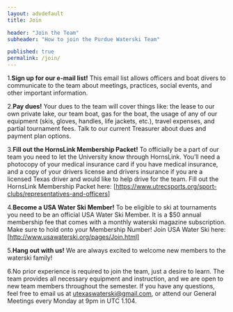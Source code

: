 ```yaml
---
layout: advdefault
title: Join

header: "Join the Team"
subheader: "How to join the Purdue Waterski Team"

published: true
permalink: /join/
---
```

1.**Sign up for our e-mail list!** This email list allows officers and boat divers to communicate to the team about meetings, practices, social events, and other important information.

2.**Pay dues!** Your dues to the team will cover things like: the lease to our own private lake, our team boat, gas for the boat, the usage of any of our equipment (skis, gloves, handles, life jackets, etc.), travel expenses, and partial tournament fees. Talk to our current Treasurer about dues and payment plan options.

3.**Fill out the HornsLink Membership Packet!** To officially be a part of our team you need to let the University know through HornsLink. You’ll need a photocopy of your medical insurance card if you have medical insurance, and a copy of your drivers license and drivers insurance if you are a licensed Texas driver and would like to help drive for the team. Fill out the HornsLink Membership Packet here: [https://www.utrecsports.org/sport-clubs/representatives-and-officers]

4.**Become a USA Water Ski Member!** To be eligible to ski at tournaments you need to be an official USA Water Ski Member. It is a $50 annual membership fee that comes with a monthly waterski magazine subscription. Make sure to hold onto your Membership Number! Join USA Water Ski here: [http://www.usawaterski.org/pages/Join.html]

5.**Hang out with us!** We are always excited to welcome new members to the waterski family!

6.No prior experience is required to join the team, just a desire to learn. The team provides all necessary equipment and instruction, and we are open to new team members throughout the semester. If you have any questions, feel free to email us at [utexaswaterski@gmail.com](mailto:utexaswaterski@gmail.com), or attend our General Meetings every Monday at 9pm in UTC 1.104.
